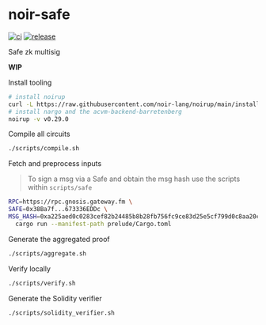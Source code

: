 # noir-safe

[![ci](https://github.com/chiefbiiko/noir-safe/workflows/ci/badge.svg)](https://github.com/chiefbiiko/noir-safe/actions/workflows/ci.yml) [![release](https://img.shields.io/github/v/release/chiefbiiko/noir-safe?include_prereleases)](https://github.com/chiefbiiko/noir-safe/releases/latest)

Safe zk multisig

**WIP**

Install tooling

```sh
# install noirup
curl -L https://raw.githubusercontent.com/noir-lang/noirup/main/install | bash
# install nargo and the acvm-backend-barretenberg
noirup -v v0.29.0
```

Compile all circuits

```sh
./scripts/compile.sh
```

Fetch and preprocess inputs

> To sign a msg via a Safe and obtain the msg hash use the scripts within `scripts/safe`

```sh
RPC=https://rpc.gnosis.gateway.fm \
SAFE=0x38Ba7f...673336EDDc \
MSG_HASH=0xa225aed0c0283cef82b24485b8b28fb756fc9ce83d25e5cf799d0c8aa20ce6b7 \
  cargo run --manifest-path prelude/Cargo.toml
```

Generate the aggregated proof

```sh
./scripts/aggregate.sh
```

Verify locally

```sh
./scripts/verify.sh
```

Generate the Solidity verifier

```sh
./scripts/solidity_verifier.sh
```


<!-- 
- FIXME sometimes header_rlp byte_len != 590 -->
